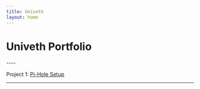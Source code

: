 ```yaml
---
title: Univeth
layout: home
---
```


<h1>Univeth Portfolio</h1>
----

Project 1: [Pi-Hole Setup](https://univ3th.github.io/PiHole/)




----

